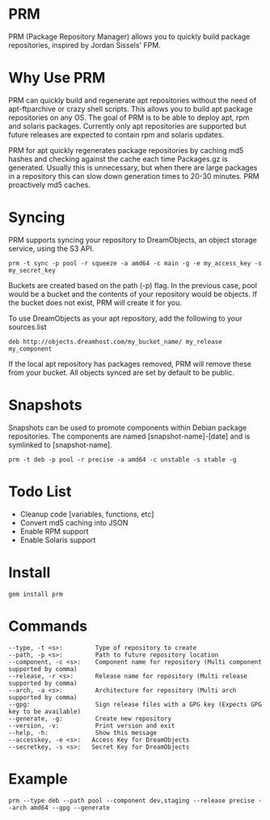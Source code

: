 PRM
===

PRM (Package Repository Manager) allows you to quickly build package repositories, inspired by Jordan Sissels' FPM.

Why Use PRM
===

PRM can quickly build and regenerate apt repositories without the need of apt-ftparchive or crazy shell scripts. This allows you to build
apt package repositories on any OS. The goal of PRM is to be able to deploy apt, rpm and solaris packages. Currently only apt repositories are supported
but future releases are expected to contain rpm and solaris updates.

PRM for apt quickly regenerates package repositories by caching md5 hashes and checking against the cache each time Packages.gz is generated. Usually
this is unnecessary, but when there are large packages in a repository this can slow down generation times to 20-30 minutes. PRM proactively md5 caches.

Syncing
===

PRM supports syncing your repository to DreamObjects, an object storage service, using the S3 API.

```
prm -t sync -p pool -r squeeze -a amd64 -c main -g -e my_access_key -s my_secret_key
```

Buckets are created based on the path (-p) flag. In the previous case, pool would be a bucket and the contents of your repository would be objects. If the 
bucket does not exist, PRM will create it for you.

To use DreamObjects as your apt repository, add the following to your sources.list

```
deb http://objects.dreamhost.com/my_bucket_name/ my_release my_component
```

If the local apt repository has packages removed, PRM will remove these from your bucket. All objects synced are set by default to be public.

Snapshots
===

Snapshots can be used to promote components within Debian package repositories. The components are named [snapshot-name]-[date] and is symlinked to [snapshot-name].

```
prm -t deb -p pool -r precise -a amd64 -c unstable -s stable -g
```

Todo List
===

* Cleanup code [variables, functions, etc]
* Convert md5 caching into JSON
* Enable RPM support
* Enable Solaris support

Install
===
```
gem install prm
```

Commands
===
```
--type, -t <s>:   		Type of repository to create
--path, -p <s>:   		Path to future repository location
--component, -c <s>:   	Component name for repository (Multi component supported by comma)
--release, -r <s>:   	Release name for repository (Multi release supported by comma)
--arch, -a <s>:   		Architecture for repository (Multi arch supported by comma)
--gpg:   				Sign release files with a GPG key (Expects GPG key to be available)
--generate, -g:   		Create new repository
--version, -v:   		Print version and exit
--help, -h:   			Show this message
--accesskey, -e <s>:   Access Key for DreamObjects
--secretkey, -s <s>:   Secret Key for DreamObjects
```

Example
===
```
prm --type deb --path pool --component dev,staging --release precise --arch amd64 --gpg --generate
```
